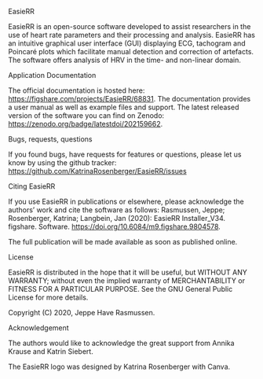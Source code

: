 EasieRR

EasieRR is an open-source software developed to assist researchers in the use of heart rate parameters and their processing and analysis. 
EasieRR has an intuitive graphical user interface (GUI) displaying ECG, tachogram and Poincaré plots which facilitate manual detection and correction of artefacts.
The software offers analysis of HRV in the time- and non-linear domain.


Application Documentation

The official documentation is hosted here: https://figshare.com/projects/EasieRR/68831.
The documentation provides a user manual as well as example files and support.
The latest released version of the software you can find on Zenodo: https://zenodo.org/badge/latestdoi/202159662.

Bugs, requests, questions

If you found bugs, have requests for features or questions, please let us know by using the github tracker: https://github.com/KatrinaRosenberger/EasieRR/issues

Citing EasieRR

If you use EasieRR in publications or elsewhere, please acknowledge the authors’ work and cite the software as follows: Rasmussen, Jeppe; Rosenberger, Katrina; Langbein, Jan (2020): EasieRR Installer_V34. figshare. Software. https://doi.org/10.6084/m9.figshare.9804578.

The full publication will be made available as soon as published online.

License

EasieRR is distributed in the hope that it will be useful, but WITHOUT ANY WARRANTY; without even the implied warranty of MERCHANTABILITY or FITNESS FOR A PARTICULAR PURPOSE. See the GNU General Public License for more details.

Copyright (C) 2020, Jeppe Have Rasmussen.

Acknowledgement

The authors would like to acknowledge the great support from Annika Krause and Katrin Siebert.

The EasieRR logo was designed by Katrina Rosenberger with Canva.
